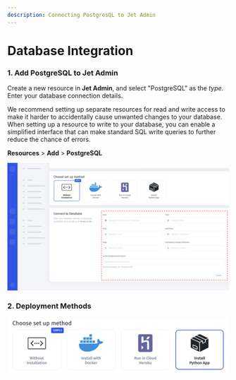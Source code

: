 ```yaml
---
description: Connecting PostgresQL to Jet Admin
---
```


# Database Integration

### 1. Add PostgreSQL to Jet Admin

Create a new resource in **Jet Admin**, and select "PostgreSQL" as the _type_. Enter your database connection details.

We recommend setting up separate resources for read and write access to make it harder to accidentally cause unwanted changes to your database. When setting up a resource to write to your database, you can enable a simplified interface that can make standard SQL write queries to further reduce the chance of errors.

**Resources** &gt; **Add** &gt; **PostgreSQL**

![](../../.gitbook/assets/screen-shot-2020-03-04-at-5.20.57-pm.png)

### 2. Deployment Methods

![](../../.gitbook/assets/image%20%2897%29.png)



